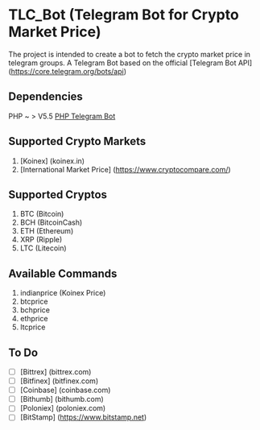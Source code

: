 # TLC_Bot (Telegram Bot for Crypto Market Price)
The project is intended to create a bot to fetch the crypto market price in telegram groups. A Telegram Bot based on the official [Telegram Bot API] (https://core.telegram.org/bots/api)

## Dependencies
PHP ~ > V5.5
[PHP Telegram Bot](https://github.com/php-telegram-bot/core)

## Supported Crypto Markets
1. [Koinex] (koinex.in)
2. [International Market Price] (https://www.cryptocompare.com/)

## Supported Cryptos
1. BTC (Bitcoin)
2. BCH (BitcoinCash)
3. ETH (Ethereum)
4. XRP (Ripple)
5. LTC (Litecoin)

## Available Commands
1. indianprice (Koinex Price)
2. btcprice
3. bchprice
4. ethprice
5. ltcprice

## To Do
- [ ] [Bittrex] (bittrex.com)
- [ ] [Bitfinex] (bitfinex.com)
- [ ] [Coinbase] (coinbase.com)
- [ ] [Bithumb] (bithumb.com)
- [ ] [Poloniex] (poloniex.com)
- [ ] [BitStamp] (https://www.bitstamp.net)
